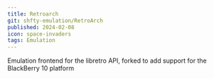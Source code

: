 ```yaml
---
title: Retroarch
git: shfty-emulation/RetroArch
published: 2024-02-08
icon: space-invaders
tags: Emulation
---
```


Emulation frontend for the libretro API, forked to add support for the BlackBerry 10 platform
